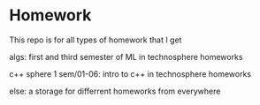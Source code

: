 # Homework
This repo is for all types of homework that I get 

algs: first and third semester of ML in technosphere homeworks

c++ sphere 1 sem/01-06: intro to c++ in technosphere homeworks

else: a storage for differrent homeworks from everywhere

